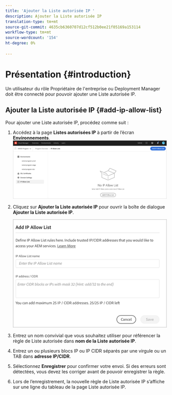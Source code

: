 ```yaml
---
title: 'Ajouter la Liste autorisée IP '
description: Ajouter la Liste autorisée IP
translation-type: tm+mt
source-git-commit: 4635cb6360707d12cf512b0ee21f05169a153114
workflow-type: tm+mt
source-wordcount: '154'
ht-degree: 0%

---
```



# Présentation {#introduction}

Un utilisateur du rôle Propriétaire de l&#39;entreprise ou Deployment Manager doit être connecté pour pouvoir ajouter une Liste autorisée IP.

## Ajouter la Liste autorisée IP {#add-ip-allow-list}

Pour ajouter une Liste autorisée IP, procédez comme suit :

1. Accédez à la page **Listes autorisées IP** à partir de l’écran **Environnements**.
   ![](/help/implementing/cloud-manager/assets/ip-allow-list/ip-allow-list-create.png)

1. Cliquez sur **Ajouter la Liste autorisée IP** pour ouvrir la boîte de dialogue **Ajouter la Liste autorisée IP**.

   ![](/help/implementing/cloud-manager/assets/ip-allow-list/ip-allow-list-create02.png)

1. Entrez un nom convivial que vous souhaitez utiliser pour référencer la règle de Liste autorisée dans **nom de la Liste autorisée IP**.

1. Entrez un ou plusieurs blocs IP ou IP CIDR séparés par une virgule ou un TAB dans **adresse IP/CIDR**.

1. Sélectionnez **Enregistrer** pour confirmer votre envoi. Si des erreurs sont détectées, vous devez les corriger avant de pouvoir enregistrer la règle.

1. Lors de l’enregistrement, la nouvelle règle de Liste autorisée IP s’affiche sur une ligne du tableau de la page Liste autorisée IP.
